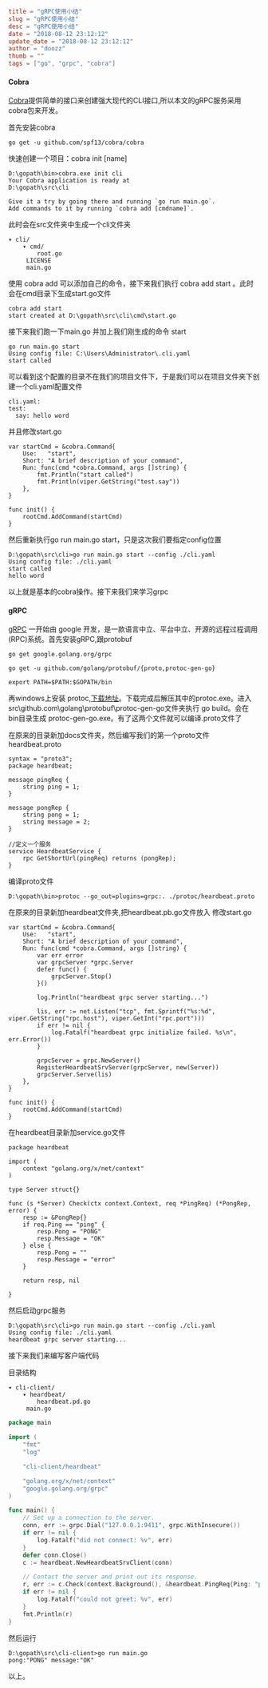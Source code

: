```toml
title = "gRPC使用小结"
slug = "gRPC使用小结"
desc = "gRPC使用小结"
date = "2018-08-12 23:12:12"
update_date = "2018-08-12 23:12:12"
author = "doozz"
thumb = ""
tags = ["go", "grpc", "cobra"]
```


#### Cobra
[Cobra](https://github.com/spf13/cobra)提供简单的接口来创建强大现代的CLI接口,所以本文的gRPC服务采用cobra包来开发。

首先安装cobra

```
go get -u github.com/spf13/cobra/cobra
```

快速创建一个项目：cobra init [name]

```
D:\gopath\bin>cobra.exe init cli
Your Cobra application is ready at
D:\gopath\src\cli

Give it a try by going there and running `go run main.go`.
Add commands to it by running `cobra add [cmdname]`.
```

此时会在src文件夹中生成一个cli文件夹
```
▾ cli/
    ▾ cmd/
        root.go
     LICENSE
     main.go
```

使用 cobra add 可以添加自己的命令，接下来我们执行 cobra add start 。此时会在cmd目录下生成start.go文件
```
cobra add start
start created at D:\gopath\src\cli\cmd\start.go
```


接下来我们跑一下main.go 并加上我们刚生成的命令 start
```
go run main.go start
Using config file: C:\Users\Administrator\.cli.yaml
start called
```
可以看到这个配置的目录不在我们的项目文件下，于是我们可以在项目文件夹下创建一个cli.yaml配置文件
````
cli.yaml:
test:
  say: hello word
````

并且修改start.go
````
var startCmd = &cobra.Command{
	Use:   "start",
	Short: "A brief description of your command",
	Run: func(cmd *cobra.Command, args []string) {
		fmt.Println("start called")
		fmt.Println(viper.GetString("test.say"))
	},
}

func init() {
	rootCmd.AddCommand(startCmd)
}
````

然后重新执行go run main.go start，只是这次我们要指定config位置
````
D:\gopath\src\cli>go run main.go start --config ./cli.yaml
Using config file: ./cli.yaml
start called
hello word
````

以上就是基本的cobra操作。接下来我们来学习grpc

#### gRPC

[gRPC](https://github.com/grpc/grpc.git) 一开始由 google 开发，是一款语言中立、平台中立、开源的远程过程调用(RPC)系统。首先安装gRPC,跟protobuf
````
go get google.golang.org/grpc

go get -u github.com/golang/protobuf/{proto,protoc-gen-go}

export PATH=$PATH:$GOPATH/bin
````

再windows上安装 protoc,[下载地址](https://github.com/google/protobuf/releases)。下载完成后解压其中的protoc.exe。进入src\github.com\golang\protobuf\protoc-gen-go文件夹执行
go build。会在 bin目录生成 protoc-gen-go.exe。有了这两个文件就可以编译.proto文件了

在原来的目录新加docs文件夹，然后编写我们的第一个proto文件 heardbeat.proto
````
syntax = "proto3";
package heardbeat;

message pingReq {
    string ping = 1;
}

message pongRep {
    string pong = 1; 
    string message = 2;
}

//定义一个服务
service HeardbeatService {
    rpc GetShortUrl(pingReq) returns (pongRep);
}
````

编译proto文件
````
D:\gopath\bin>protoc --go_out=plugins=grpc:. ./protoc/heardbeat.proto
````

在原来的目录新加heardbeat文件夹,把heardbeat.pb.go文件放入
修改start.go
````
var startCmd = &cobra.Command{
	Use:   "start",
	Short: "A brief description of your command",
	Run: func(cmd *cobra.Command, args []string) {
		var err error
		var grpcServer *grpc.Server
		defer func() {
			grpcServer.Stop()
		}()

		log.Println("heardbeat grpc server starting...")

		lis, err := net.Listen("tcp", fmt.Sprintf("%s:%d", viper.GetString("rpc.host"), viper.GetInt("rpc.port")))
		if err != nil {
			log.Fatalf("heardbeat grpc initialize failed. %s\n", err.Error())
		}

		grpcServer = grpc.NewServer()
		RegisterHeardbeatSrvServer(grpcServer, new(Server))
		grpcServer.Serve(lis)
	},
}

func init() {
	rootCmd.AddCommand(startCmd)
}
````

在heardbeat目录新加service.go文件
````
package heardbeat

import (
	context "golang.org/x/net/context"
)

type Server struct{}

func (s *Server) Check(ctx context.Context, req *PingReq) (*PongRep, error) {
	resp := &PongRep{}
	if req.Ping == "ping" {
		resp.Pong = "PONG"
		resp.Message = "OK"
	} else {
		resp.Pong = ""
		resp.Message = "error"
	}

	return resp, nil

}
````

然后启动grpc服务
````
D:\gopath\src\cli>go run main.go start --config ./cli.yaml
Using config file: ./cli.yaml
heardbeat grpc server starting...
````

接下来我们来编写客户端代码

目录结构
```
▾ cli-client/
    ▾ heardbeat/
        heardbeat.pd.go
     main.go
```

````go
package main

import (
	"fmt"
	"log"

	"cli-client/heardbeat"

	"golang.org/x/net/context"
	"google.golang.org/grpc"
)

func main() {
	// Set up a connection to the server.
	conn, err := grpc.Dial("127.0.0.1:9411", grpc.WithInsecure())
	if err != nil {
		log.Fatalf("did not connect: %v", err)
	}
	defer conn.Close()
	c := heardbeat.NewHeardbeatSrvClient(conn)

	// Contact the server and print out its response.
	r, err := c.Check(context.Background(), &heardbeat.PingReq{Ping: "ping"})
	if err != nil {
		log.Fatalf("could not greet: %v", err)
	}
	fmt.Println(r)
}

````

然后运行 
````
D:\gopath\src\cli-client>go run main.go
pong:"PONG" message:"OK"
````

以上。
